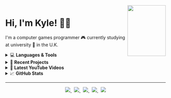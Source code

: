 <a title="You found a secret... enjoy!" href="https://www.retrogames.cz/play_414-DOS.php?language=EN">
  <img align="right" width="120" height="160" src="https://files.gamebanana.com/img/ico/sprays/5af742268da32.png">
</a>

# Hi, I'm Kyle! 👋🏻

I'm a computer games programmer :video_game: currently studying at university :school: in the U.K.

<!-- LANGUAGES AND TOOLS -->
<details>
  <summary>💻 <strong>Languages & Tools</strong></summary> <br />
  <a href="#"><img src="https://img.shields.io/badge/c++%20-%2300599C.svg?&style=for-the-badge&logo=c%2B%2B&logoColor=white"></a>
  <a href="#"><img src="https://img.shields.io/badge/opengl%20-%23ED8E0F.svg?&style=for-the-badge&logo=opengl&logoColor=white"></a>
  <a href="#"><img src="https://img.shields.io/badge/directx%20-%237CB501.svg?&style=for-the-badge&logo=data%3Aimage%2Fpng%3Bbase64%2CiVBORw0KGgoAAAANSUhEUgAAACIAAAAqCAQAAAB8HUEkAAAABGdBTUEAALGPC%2FxhBQAAACBjSFJNAAB6JQAAgIMAAPn%2FAACA6QAAdTAAAOpgAAA6mAAAF2%2BSX8VGAAAAAmJLR0QA%2F4ePzL8AAAAJcEhZcwAACxMAAAsTAQCanBgAAAAHdElNRQfkCRQTOiCTzbIVAAAC90lEQVRIx5WWXWiNcRjAn7Ovc2wUO41karOPomW%2B2s1KkaghIvmaXYhLdrFZUuJCixumtszSKDVChELaDFFKpBmbUjNbaizMbDv7OOfn4v179r7n%2B7zn5rzP8%2Fx%2Fz%2F%2F%2FvM%2FHX0jiBH4CBAjgp5YkifkgbGfErBmnWhByeMf%2Fp5diYiOyeKYrHpFlCfcwqsLLuImOcHGUKWP9ndUY8QxaFPKHTTEgy%2FhqbP2cIhlVFNOrmHYyiYywO3zFfBxbrGbSqCY5FAWyixFjN8RmgpSZtKmHT%2BQTHpHNG7VqII0Qg3X8VIM6UghFJFNLwFh0kkcYLymcVZNBE3WnRSkDRj9GRdgjI%2BTQoXu5y0yc2lncU20L6RHihlCuGeNz%2BkI4yLjR9bA0YhogpHNdvb1lAdOafLqMfIJKXFFyCWG5LZVOkoQlTaVe4Q%2BYHbU0EFzUaFL3s8JANvDLyAYojVVdguClXb1exYPg5Unw7mJj1qvfYTYiHNZsfsm8OBAmY%2Bo0Y%2B6zhA%2Fm%2F2%2FK4kIYTC7vtaofmxgFOE9q3BARhArGcD4d5CSAEEHI4IYDMcKehBAGU8IPG%2BQOnkiQaG15obhtb9niTXwfubb2bYX1jLbCOBFpXDCLx%2Fmr7WFtYpAdDJulDzmnu2nDGycGYZH2lVG2UsgX8zZFTdT6tSHcNKrvm2Q45kwfK%2BOD7NQo9LMKQZjLC8Xecna88Ig8TfgpjlmbR9iiMfJxIFY3cdOkPp%2BTxbS8WeXdFEbva7v1KI6KRSiiRzFNEec1Qj6dalhvr1gEF1Ua3mG2RRoYHi4p4mPwaELw8lT1r6ebuNNor05ZH%2FsJZ1HGkBbB6ZAiQCjQ%2FgW3w31GhDQuqs0ga4LHuccW%2FW%2BUhA8bwmI%2Bq12r4wqCUK5H8XM8cj93NO1JjmgRIBTqdIvRzxHm0Kq2fdZcsu4%2BV1Q8FP2yFTRQrNoSQdhnu%2FY1hlxcQiGpNKi99R0pth2li4LYNYpQQLcto4qEa0yY3xiV8bUchCp8uq75H4JIoIxoUhBZAAAAJXRFWHRkYXRlOmNyZWF0ZQAyMDIwLTA5LTIwVDE5OjU4OjMyLTA0OjAwPtIOQAAAACV0RVh0ZGF0ZTptb2RpZnkAMjAyMC0wOS0yMFQxOTo1ODozMi0wNDowME%2BPtvwAAAAASUVORK5CYII%3D&logoColor=white"></a>
  <br /><br />
  <a href="#"><img src="https://img.shields.io/badge/visual studio%20-%235C2D91.svg?&style=for-the-badge&logo=visual-studio&logoColor=white"></a>
  <a href="#"><img src="https://img.shields.io/badge/visual studio code%20-%23007ACC.svg?&style=for-the-badge&logo=visual-studio-code&logoColor=white"></a>
  <a href="#"><img src="https://img.shields.io/badge/stack overflow%20-%23FE7A16.svg?&style=for-the-badge&logo=stack-overflow&logoColor=white"></a>
  <a href="#"><img src="https://img.shields.io/badge/github%20-%23181717.svg?&style=for-the-badge&logo=github&logoColor=white"></a>
  <a href="#"><img src="https://img.shields.io/badge/git%20-%23F05032.svg?&style=for-the-badge&logo=git&logoColor=white"></a>
  <a href="#"><img src="https://img.shields.io/badge/gitkraken%20-%23179287.svg?&style=for-the-badge&logo=gitkraken&logoColor=white"></a>
  <br /><br />
  <a href="#"><img src="https://img.shields.io/badge/atom%20-%2366595C.svg?&style=for-the-badge&logo=atom&logoColor=white"></a>
  <a href="#"><img src="https://img.shields.io/badge/html5%20-%23E34F26.svg?&style=for-the-badge&logo=html5&logoColor=white"></a>
  <a href="#"><img src="https://img.shields.io/badge/css3%20-%231572B6.svg?&style=for-the-badge&logo=css3&logoColor=white"></a>
  <br /><br />
  <a href="#"><img src="https://img.shields.io/badge/unity%20-%23000000.svg?&style=for-the-badge&logo=unity&logoColor=white"></a>
  <a href="#"><img src="https://img.shields.io/badge/blender%20-%23F5792A.svg?&style=for-the-badge&logo=blender&logoColor=white"></a>
  <a href="#"><img src="https://img.shields.io/badge/obs studio%20-%23302E31.svg?&style=for-the-badge&logo=obs-studio&logoColor=white"></a>
  <a href="#"><img src="https://img.shields.io/badge/davinci resolve%20-%23DED36C.svg?&style=for-the-badge&logo=data%3Aimage%2Fpng%3Bbase64%2CiVBORw0KGgoAAAANSUhEUgAAACMAAAAkCAYAAAAD3IPhAAAABGdBTUEAALGPC%2FxhBQAAACBjSFJNAAB6JQAAgIMAAPn%2FAACA6QAAdTAAAOpgAAA6mAAAF2%2BSX8VGAAAABmJLR0QA%2FwD%2FAP%2BgvaeTAAAACXBIWXMAAAsTAAALEwEAmpwYAAAAB3RJTUUH5AkUFCIPv0gBkAAACJFJREFUWMOtWG1sU9cZfs651x83iRPHThxDCISPfGmAVGQoRGhrsiJSsQxpoHVDYxLTRCPxBwZD%2FByDRWKTIqEhJLKPav2xlmmoXWGkHWxsgzR8pSlJCcw4YaEBktixrxOb6%2FtxztmPhBASx3arPdKVLN%2Fzvuc57%2FN%2BHF2CHNDW1gaPx0P6%2B%2FvLE4nEZtM0GwzDWMc5X8o59zDGZEmSGKU0Sikdstlsn8qyfMXlcnXW1NQMq6oqDh06lHUfkulla2sr%2FH4%2FuXPnTl0ikfi%2BruvbDcOosizLyTmHEGK%2BQ0JAKYUsyym73R6y2%2B0fulyuP65du%2FZeOBzmR44c%2BXJk2tvbcf36dXi93tJoNLpX07S9uq4vtSwrl0C%2BBFmW4XA4vlAU5TdFRUVnJiYmxhYtWoRjx47NW0vTSdLS0gJFUQIjIyPvqqr682Qy%2BZWIAIBlWUgmkxWqqv4sHA6ftdlsrx47dgxtbW3z1kpzZTl8%2BDBaWlreiMViv0smkwHOeQYpBQgXIGLqmYpz%2BuWcc2IYRiVjrHHz5s2Dx48fDxqGgWvXrs2Xqa2tDadPn8aWLVveiMViZzRNq8h4ZCHAHU7oJYth5rsgP0vAGX4MqqcAkjEV4XQ6H7vd7rcuXrz41%2F379%2BPgwYMvyBw%2FfhyhUAiKoqyLxWLvappWnY1IqmwJnmxsQsy%2FDJZkg8wsFI%2F8F4u7PoJzbDgrIUVRQsXFxbvi8fito0ePoqqqakqmNWvWwOVyeSORyGlN017NRsQs8mLw9e9hZNEK6CBgAHRCMekuhelbgqLhEKTUs4yEGGMezvkKn8%2FX0dXV9ezmzZugR48excmTJzE%2BPv6jVCq1JV25zgYBEKldh3BJOQRjMzoTAIIxjJWUI1K7LnPPACCEgKZpjbFYbO%2BpU6fQ2toKqaamBps2bapSVbXNNE1vFh%2FgNjsevdKAZKFnKmnnbkIICBcoGewD4TwbIcI5X97Q0PBxNBqN0HPnziEej79pGMaqbEQAQFAKU7YDCwVQAJZsgyA0F3cwTXP5xMTEm%2B3t7aC7d%2B8u03V9ezZ5noOaBhxqeOHeTQDn%2BCioqefkTwiBVCq1%2FcCBA4upqqobTdOszckSAGUM3lAvJMNIy0TSU%2FA8%2BAw0i0SzYVlWTSwWq6eGYbzGOS%2FI1VBQCu8XQRQP9kHQl6UQhMAb7IHnyeC8d5nAOc8zDOMb1DTNQM5W05C5hYpbl6GEn8zkhiAU%2BaOPUNH9D9hE7lGZFZ0AtSyr8ktbEoqieBiVV%2F8C%2B2QMQpLgjEew%2FN8fwJVQIUi2wk5LplKqq6trFULICy0SYurhXMz8BggIocibGIekRqDnubC06yJ8TwdBqAQOgGMqOaeWT5HLRFGSJIfMGHMuSIQDeQUUFZV2eEokgBAkJhmiYQuxcYZnScA%2FdB%2FFwyE4uAVQCXmUokSSUCLLKKQUAkCEMTw0DCQ4x0KZZFmWTaaUcs45TUdk2So7duwuxMo6CXYHAAgwRqAlgfCIQPCugb%2Bfn0R03ILXZkNzQQG%2BZrPBTwjyAUjT7cIgBP2M4Z1EAgOGkZYQpVTIlFKVc%2B6ZK43XJ%2BMHLYVYWQ0wmC%2FCKQOuIqCoiGBJhYzPblBEIoCPEDRRijzLeq7lDBwAXqEU%2BQUF%2BGU8jvCsMTKLTJxSSkfS5cn6zQ4srxZgmF8ZAoCAwOiYjtGnJigleGpZGDOMeURmwDmqhcBmpzNt8yaEPKV2u71%2F7gtZBpZXUVBk7soP7pqYjAtQAsSFwF3TzLgenKOaEKSrFofDcZ86nc5rhBCWxjKj31RKoOeGATF9EeSE4KZpIpVlrAg2fytCCFMUpYuWlJRctdlsL0llWQIPQ%2BaCcZEA%2FOdzHQP3Gaj04r97nOPztGPiBUKWhbm3aZvNFvZ6vf%2Bkzc3N%2FS6Xq2sOU9y6pmPooQlpTqpRABNxjo%2FefwZde9mpBuB9TUM83VwiBA9NE9cMY17yulyu61u3br0r6bpuVVZWyqqqNjPGpGk7JBPA0EAKvnKKYo8EmRIIAYTHLPz5DxPovcVB58wfSgjGhEDUMLBClpFPKQgASwj06zraEwk8IgR0Vod2OBxGZWXlLy5dutRDzp49i8LCQs%2BFCxfODQ8PvzbbOWMcSh7DyloJpX4JyQTHwH2G8TECSZKwEBhj8HGOOklCPiEY4Rz3GcMzWYY05wBLliz517Zt274zOTkZJaOjozh06BACgcC3bt%2B%2B%2FU48Hi8ms5gLMUVKcAEQAkkioDT77OFCgAkBIQQoIZCmo%2FTCr4Db7Z4MBAI%2F7O7u%2FuDEiROQy8rKcOPGDWzYsOHj1tbW3%2Ff29v5E0zTynBAhgCznfh2YLRldYGAKIaAoiqipqXl73759F3t6euD3%2B6fICiHQ0dGB4uJif0dHx5n%2B%2Fv5vG4YB8hWmbzYIIWC321FbW%2FthU1PTW9FodKS5uRmEkBeRE0LgvffeQ1lZWXVnZ%2BfbfX199alU6v9KSAgBp9OJ1atXf1JfX79ndHQ0uGvXrpk9ZuJPCMGOHTvQ19cXbGxs3LN%2B%2Ffrzbreb53o3zoWI2%2B3mgUDgfENDw56%2Bvr7gzp07XzosSWd0%2BfJl%2BP1%2BX3d39097e3t%2F%2FOjRI7eu6%2FNKORdwzuFwOFBRURFfu3btbwOBwK%2BGh4dHm5qa5kV9QQ2Ghobg8%2FlsnZ2d37x3797%2BUCj09ZGREUXTNAghpjROI6GYriBCCBRFQVlZmbZq1aqrdXV1v66vr%2F9bJBIxli1blnbPjAkhhMCVK1dQXV1dGAwGXx8aGvru48ePN4bD4cXxeNyWSqVgWRY4588%2FEEFRFBQWFpqlpaVPysvLry9duvRP1dXVl4PB4ERjY2PGHMwpO4UQiEajKCgocAwMDFSNjY3Vq6q6LplMrtJ13ccYK5YkKeZ0Osfy8%2FNDbrf709LS0k9Wrlz5IJFI6B6PJ6dC%2BB95hR4hguYXGwAAACV0RVh0ZGF0ZTpjcmVhdGUAMjAyMC0wOS0yMFQyMDozNDoxNS0wNDowMLAtMk0AAAAldEVYdGRhdGU6bW9kaWZ5ADIwMjAtMDktMjBUMjA6MzQ6MTUtMDQ6MDDBcIrxAAAAAElFTkSuQmCC&logoColor=white"></a>
</details>

<!-- RECENT PROJECTS -->
<details>
  <summary>📝 <strong>Recent Projects</strong></summary> <br />
  <p>A few repositories that I've making recent commits to.</p>
  <a href="https://github.com/kyle-robinson/directx-engine">
    <img src="https://github-readme-stats.vercel.app/api/pin/?username=kyle-robinson&repo=directx-engine" />
  </a>
  <a href="https://github.com/kyle-robinson/breakout">
    <img src="https://github-readme-stats.vercel.app/api/pin/?username=kyle-robinson&repo=breakout" />
  </a>
</details>

<!-- YOUTUBE VIDEOS -->
<details>
  <summary>🎥 <strong>Latest YouTube Videos</strong></summary> <br />
  
  <!-- YOUTUBE:START -->
- [[C++ | DirectX] DirectX 11 Graphics Engine](https://www.youtube.com/watch?v=kBCMbxa0S98)
- [[C++ | OpenGL] Sonic Breakout](https://www.youtube.com/watch?v=K1eCgV0rLbk)
- [[C++ | OpenGL] Water Simulation](https://www.youtube.com/watch?v=A8t_IfXH7vo)
- [[C++ | OpenGL] Physically Based Rendering *Updated*](https://www.youtube.com/watch?v=4uiWzZIIg3A)
- [[C++ | OpenGL] Physically Based Rendering](https://www.youtube.com/watch?v=FHwgLT1tv6g)
<!-- YOUTUBE:END -->
  
</details>

<!-- GITHUB STATS -->
<details>
  <summary>📈 <strong>GitHub Stats</strong></summary> <br />
  <a href="#"><img height="125px" width="auto" src="https://github-readme-stats.vercel.app/api?username=kyle-robinson&show_icons=true" /></a> &nbsp;
  <a href="#"><img height="125px" width="auto" src="https://github-readme-stats.vercel.app/api/top-langs/?username=kyle-robinson&layout=compact" /></a>
</details>

---

<!-- SOCIAL LINKS -->
<p align="center">
  <a href="https://kyle-robinson.co.uk">
    <img src="https://img.shields.io/static/v1?label=Portfolio&message=View&color=6E46AE&style=flat&logo=html5&logoColor=white" />
  </a> &nbsp;
  <a href="https://www.linkedin.com/in/kylerobinsongames/">
    <img src="https://img.shields.io/static/v1?label=LinkedIn&message=Connect&color=0077B5&style=flat&logo=linkedin" />
  </a> &nbsp;
  <a href="https://stackoverflow.com/users/story/14250876">
    <img src="https://img.shields.io/static/v1?label=StackOverflow&message=View&color=EF8236&style=flat&logo=stack-overflow" />
  </a> &nbsp;
  <a href="https://twitter.com/KyleRobinson42">
    <img src="https://img.shields.io/static/v1?color=1DA1F2&label=Twitter&message=Follow&logo=Twitter&style=flat" />
  </a> &nbsp;
  <a href="https://www.youtube.com/channel/UCU0mqPtBF4Z8TyZ3Pc6FPbQ/">
    <img src="https://img.shields.io/static/v1?label=YouTube&message=Watch&color=FF0000&style=flat&logo=youtube&logoColor=FF0000" />
  </a>
</p>
